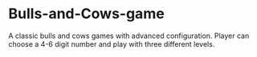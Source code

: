 # Bulls-and-Cows-game
A classic bulls and cows games with advanced configuration. Player can choose a 4-6 digit number and play with three different levels.
